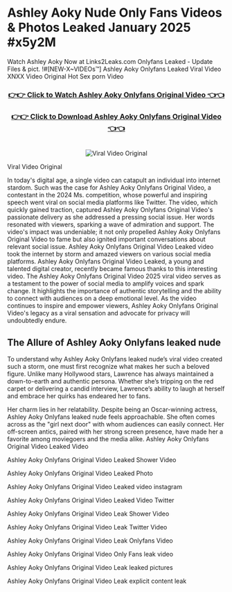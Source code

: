 # Ashley Aoky Nude Only Fans Videos & Photos Leaked January 2025 #x5y2M

Watch Ashley Aoky Now at Links2Leaks.com Onlyfans Leaked - Update Files & pict. !#[NEW-X~VIDEOs™] Ashley Aoky Onlyfans Leaked Viral Video XNXX Video Original Hot Sex porn Video
<br>
<div align="center">
<h3><a href="https://links2leaks.com/ashleyaoky" rel="nofollow">👉👉 Click to Watch Ashley Aoky Onlyfans Original Video 👈👈</a></h3>
<h3><a href="https://links2leaks.com/ashleyaoky" rel="nofollow">👉👉 Click to Download Ashley Aoky Onlyfans Original Video 👈👈</a></h3>
<br>
<a href="https://links2leaks.com/ashleyaoky" rel="nofollow"><img src="https://i.ibb.co/Gkj2r4b/banner.png" alt="Viral Video Original" style="max-width: 100%; display: inline-block;" data-target="animated-image.originalImage"></a>
</div>

Viral Video Original

In today's digital age, a single video can catapult an individual into internet stardom. Such was the case for Ashley Aoky Onlyfans Original Video, a contestant in the 2024 Ms. competition, whose powerful and inspiring speech went viral on social media platforms like Twitter.
The video, which quickly gained traction, captured Ashley Aoky Onlyfans Original Video's passionate delivery as she addressed a pressing social issue. Her words resonated with viewers, sparking a wave of admiration and support. The video's impact was undeniable; it not only propelled Ashley Aoky Onlyfans Original Video to fame but also ignited important conversations about relevant social issue.
Ashley Aoky Onlyfans Original Video Leaked video took the internet by storm and amazed viewers on various social media platforms. Ashley Aoky Onlyfans Original Video Leaked, a young and talented digital creator, recently became famous thanks to this interesting video.
The Ashley Aoky Onlyfans Original Video 2025 viral video serves as a testament to the power of social media to amplify voices and spark change. It highlights the importance of authentic storytelling and the ability to connect with audiences on a deep emotional level. As the video continues to inspire and empower viewers, Ashley Aoky Onlyfans Original Video's legacy as a viral sensation and advocate for privacy will undoubtedly endure.

<h2>The Allure of Ashley Aoky Onlyfans leaked nude</h2>


To understand why Ashley Aoky Onlyfans leaked nude’s viral video created such a storm, one must first recognize what makes her such a beloved figure. Unlike many Hollywood stars, Lawrence has always maintained a down-to-earth and authentic persona. Whether she’s tripping on the red carpet or delivering a candid interview, Lawrence’s ability to laugh at herself and embrace her quirks has endeared her to fans.

Her charm lies in her relatability. Despite being an Oscar-winning actress, Ashley Aoky Onlyfans leaked nude feels approachable. She often comes across as the "girl next door" with whom audiences can easily connect. Her off-screen antics, paired with her strong screen presence, have made her a favorite among moviegoers and the media alike.
Ashley Aoky Onlyfans Original Video Leaked Video

Ashley Aoky Onlyfans Original Video Leaked Shower Video

Ashley Aoky Onlyfans Original Video Leaked Photo

Ashley Aoky Onlyfans Original Video Leaked video instagram

Ashley Aoky Onlyfans Original Video Leaked Video Twitter

Ashley Aoky Onlyfans Original Video Leak Shower Video

Ashley Aoky Onlyfans Original Video Leak Twitter Video

Ashley Aoky Onlyfans Original Video Leak Onlyfans Video

Ashley Aoky Onlyfans Original Video Only Fans leak video

Ashley Aoky Onlyfans Original Video Leak leaked pictures

Ashley Aoky Onlyfans Original Video Leak explicit content leak